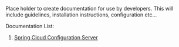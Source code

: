 Place holder to create documentation for use by developers. This will include guidelines, installation instructions, configuration etc...

Documentation List:
1. [Spring Cloud Configuration Server](https://github.com/mosip/mosip/wiki/3.1--Spring-Cloud-Configuration-Server)